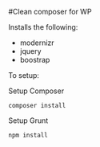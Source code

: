 #Clean composer for WP

Installs the following:

*   modernizr
*   jquery
*   boostrap

To setup:

Setup Composer

````
composer install
````

Setup Grunt

````
npm install
````
